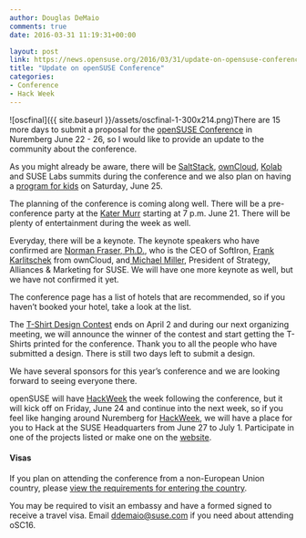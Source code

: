 ```yaml
---
author: Douglas DeMaio
comments: true
date: 2016-03-31 11:19:31+00:00

layout: post
link: https://news.opensuse.org/2016/03/31/update-on-opensuse-conference/
title: "Update on openSUSE Conference"
categories:
- Conference
- Hack Week
---
```

![oscfinal]({{ site.baseurl }}/assets/oscfinal-1-300x214.png)There are 15 more days to submit a proposal for the [openSUSE Conference](https://events.opensuse.org/conference/oSC16) in Nuremberg June 22 - 26, so I would like to provide an update to the community about the conference.

As you might already be aware, there will be [SaltStack](http://saltstack.com/), [ownCloud](https://owncloud.org/), [Kolab](https://kolab.org/) and SUSE Labs summits during the conference and we also plan on having a [program for kids](https://coderdojo.com/) on Saturday, June 25.

The planning of the conference is coming along well. There will be a pre-conference party at the [Kater Murr](http://kater-murr.com/) starting at 7 p.m. June 21. There will be plenty of entertainment during the week as well.

Everyday, there will be a keynote. The keynote speakers who have confirmed are [Norman Fraser, Ph.D.](http://softiron.co.uk/about/), who is the CEO of SoftIron, [Frank Karlitschek](https://en.wikipedia.org/wiki/Frank_Karlitschek) from ownCloud, and[ Michael Miller](https://www.suse.com/company/executive-management/), President of Strategy, Alliances & Marketing for SUSE. We will have one more keynote as well, but we have not confirmed it yet.

The conference page has a list of hotels that are recommended, so if you haven’t booked your hotel, take a look at the list.

The [T-Shirt Design Contest](http://bit.ly/20Prrt0) ends on April 2 and during our next organizing meeting, we will announce the winner of the contest and start getting the T-Shirts printed for the conference. Thank you to all the people who have submitted a design. There is still two days left to submit a design.

We have several sponsors for this year’s conference and we are looking forward to seeing everyone there.

openSUSE will have [HackWeek](https://hackweek.suse.com/) the week following the conference, but it will kick off on Friday, June 24 and continue into the next week, so if you feel like hanging around Nuremberg for [HackWeek](https://hackweek.suse.com/), we will have a place for you to Hack at the SUSE Headquarters from June 27 to July 1. Participate in one of the projects listed or make one on the [website](https://hackweek.suse.com/).


#### Visas


If you plan on attending the conference from a non-European Union country, please [view the requirements for entering the country](http://www.auswaertiges-amt.de/EN/EinreiseUndAufenthalt/StaatenlisteVisumpflicht_node.html).

You may be required to visit an embassy and have a formed signed to receive a travel visa. Email [ddemaio@suse.com](mailto:ddemaio@suse.com) if you need about attending oSC16.		
